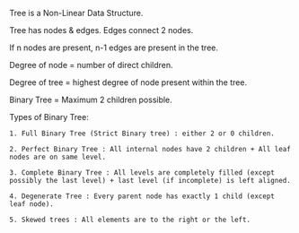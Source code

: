 Tree is a Non-Linear Data Structure.

Tree has nodes & edges. Edges connect 2 nodes.

If n nodes are present, n-1 edges are present in the tree.

Degree of node = number of direct children.

Degree of tree = highest degree of node present within the tree.

Binary Tree = Maximum 2 children possible.

Types of Binary Tree:
    
    1. Full Binary Tree (Strict Binary tree) : either 2 or 0 children.

    2. Perfect Binary Tree : All internal nodes have 2 children + All leaf nodes are on same level.

    3. Complete Binary Tree : All levels are completely filled (except possibly the last level) + last level (if incomplete) is left aligned.

    4. Degenerate Tree : Every parent node has exactly 1 child (except leaf node).
   
    5. Skewed trees : All elements are to the right or the left.